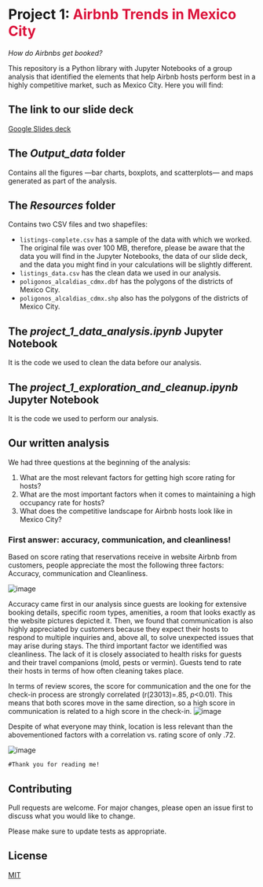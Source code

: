# Project 1: <font color='crimson'>Airbnb Trends in Mexico City</font>

*How do Airbnbs get booked?*

This repository is a Python library with Jupyter Notebooks of a group analysis that identified the elements that help Airbnb hosts perform best in a highly competitive market, such as Mexico City. Here you will find:

## The link to our slide deck

[Google Slides deck](https://docs.google.com/presentation/d/1ackgipuGAcztUlJ_ftdtSCkch9yrqRrdwPKUquYkFho/)

## The *Output_data* folder

Contains all the figures —bar charts, boxplots, and scatterplots— and maps generated as part of the analysis.

## The *Resources* folder

Contains two CSV files and two shapefiles: 
- ```listings-complete.csv``` has a sample of the data with which we worked. The original file was over 100 MB, therefore, please be aware that the data you will find in the Jupyter Notebooks, the data of our slide deck, and the data you might find in your calculations will be slightly different.
- ```listings_data.csv``` has the clean data we used in our analysis.
- ```poligonos_alcaldias_cdmx.dbf``` has the polygons of the districts of Mexico City.
- ```poligonos_alcaldias_cdmx.shp``` also has the polygons of the districts of Mexico City.

## The *project_1_data_analysis.ipynb* Jupyter Notebook
It is the code we used to clean the data before our analysis.

## The *project_1_exploration_and_cleanup.ipynb* Jupyter Notebook
It is the code we used to perform our analysis.

## Our written analysis

We had three questions at the beginning of the analysis:
1. What are the most relevant factors for getting high score rating for hosts?
2. What are the most important factors when it comes to maintaining a high occupancy rate for hosts? 
3. What does the competitive landscape for Airbnb hosts look like in Mexico City?

### First answer: accuracy, communication, and cleanliness!

Based on score rating that reservations receive in website Airbnb from customers, people appreciate the most the following three factors: Accuracy, communication and Cleanliness.

![image](https://user-images.githubusercontent.com/118868483/220541567-af6e2634-4a89-4432-9720-a6b0745df11b.png)

Accuracy came first in our analysis since guests are looking for extensive booking details, specific room types, amenities, a room that looks exactly as the website pictures depicted it. Then, we found that communication is also highly appreciated by customers because they expect their hosts to respond to multiple inquiries and, above all, to solve unexpected issues that may arise during stays. The third important factor we identified was cleanliness. The lack of it is closely associated to health risks for guests and their travel companions (mold, pests or vermin). Guests tend to rate their hosts in terms of how often cleaning takes place.

In terms of review scores, the score for communication and the one for the check-in process are strongly correlated (r(23013)=.85, *p*<0.01). This means that both scores move in the same direction, so a high score in communication is related to a high score in the check-in.
![image](https://user-images.githubusercontent.com/118868483/220541624-7764b487-03ee-40bc-941e-b4f9074a389c.png)

 

Despite of what everyone may think, location is less relevant than the abovementioned factors with a correlation vs. rating score of only .72. 
 

![image](https://user-images.githubusercontent.com/118868483/220541660-45c25397-1b89-428f-80cd-a21b4207e2c8.png)

```#Thank you for reading me!```

## Contributing

Pull requests are welcome. For major changes, please open an issue first to discuss what you would like to change.

Please make sure to update tests as appropriate.

## License

[MIT](https://choosealicense.com/licenses/mit/)
